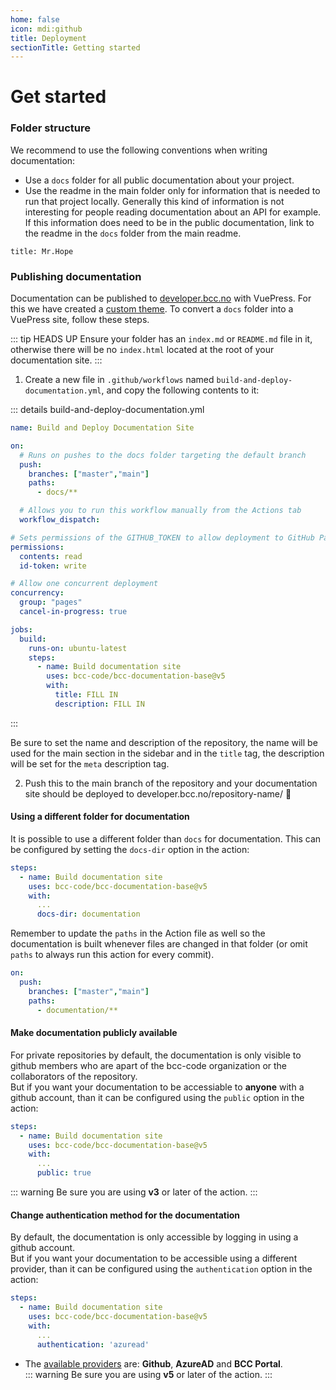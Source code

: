 ```yaml
---
home: false
icon: mdi:github
title: Deployment
sectionTitle: Getting started
---
```


# Get started

### Folder structure
We recommend to use the following conventions when writing documentation:
- Use a `docs` folder for all public documentation about your project.
- Use the readme in the main folder only for information that is needed to run that project locally. Generally this kind of information is not interesting for people reading documentation about an API for example. If this information does need to be in the public documentation, link to the readme in the `docs` folder from the main readme.

```component Button
title: Mr.Hope
```

### Publishing documentation
Documentation can be published to [developer.bcc.no](https://developer.bcc.no) with VuePress. For this we have created a [custom theme](./vuepress/). To convert a `docs` folder into a VuePress site, follow these steps.

::: tip HEADS UP
Ensure your folder has an `index.md` or `README.md` file in it, otherwise there will be no `index.html` located at the root of your documentation site.
:::

1. Create a new file in `.github/workflows` named `build-and-deploy-documentation.yml`, and copy the following contents to it:

::: details build-and-deploy-documentation.yml
```yml
name: Build and Deploy Documentation Site

on:
  # Runs on pushes to the docs folder targeting the default branch
  push:
    branches: ["master","main"]
    paths:
      - docs/**

  # Allows you to run this workflow manually from the Actions tab
  workflow_dispatch:

# Sets permissions of the GITHUB_TOKEN to allow deployment to GitHub Pages
permissions:
  contents: read
  id-token: write

# Allow one concurrent deployment
concurrency:
  group: "pages"
  cancel-in-progress: true

jobs:
  build:
    runs-on: ubuntu-latest
    steps:
      - name: Build documentation site
        uses: bcc-code/bcc-documentation-base@v5
        with:
          title: FILL IN
          description: FILL IN
```
:::

Be sure to set the name and description of the repository, the name will be used for the main section in the sidebar and in the `title` tag, the description will be set for the `meta` description tag.

2. Push this to the main branch of the repository and your documentation site should be deployed to developer.bcc.no/repository-name/ 🎉

#### Using a different folder for documentation
It is possible to use a different folder than `docs` for documentation. This can be configured by setting the `docs-dir` option in the action:
```yml
steps:
  - name: Build documentation site
    uses: bcc-code/bcc-documentation-base@v5
    with:
      ...
      docs-dir: documentation
```

Remember to update the `paths` in the Action file as well so the documentation is built whenever files are changed in that folder (or omit `paths` to always run this action for every commit).
```yml
on:
  push:
    branches: ["master","main"]
    paths:
      - documentation/**
```

#### Make documentation publicly available
For private repositories by default, the documentation is only visible to github members who are apart of the bcc-code organization or the collaborators of the repository.  
But if you want your documentation to be accessiable to **anyone** with a github account, than it can be configured using the `public` option in the action:
```yml
steps:
  - name: Build documentation site
    uses: bcc-code/bcc-documentation-base@v5
    with:
      ...
      public: true
```  
::: warning <span></span>
Be sure you are using **v3** or later of the action.
:::

#### Change authentication method for the documentation
By default, the documentation is only accessible by logging in using a github account.  
But if you want your documentation to be accessible using a different provider, than it can be configured using the `authentication` option in the action:
```yml
steps:
  - name: Build documentation site
    uses: bcc-code/bcc-documentation-base@v5
    with:
      ...
      authentication: 'azuread'
```  
- The [available providers](./action.md/#authentication) are: **Github**, **AzureAD** and **BCC Portal**.  
::: warning <span></span>
Be sure you are using **v5** or later of the action.
:::